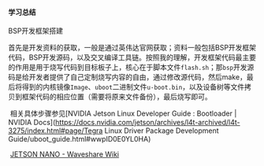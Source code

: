 #### 学习总结

BSP开发框架搭建

​	首先是开发资料的获取，一般是通过英伟达官网获取；资料一般包括BSP开发框架代码，BSP开发源码，以及交叉编译工具链。按照我的理解，开发框架代码最主要的作用是用于烧写代码到目标板子上，核心在于脚本文件`flash.sh`；那`bsp`开发源码是给开发者提供了自己定制烧写内容的自由，通过修改源代码，然后make，最后将得到的内核镜像`Image`、`uboot`二进制文件`u-boot.bin`，以及设备树等文件拷贝到框架代码的相应位置（需要将原来文件备份），最后烧写即可。

​	相关具体步骤参见[NVIDIA Jetson Linux Developer Guide : Bootloader | NVIDIA Docs](https://docs.nvidia.com/jetson/archives/l4t-archived/l4t-3275/index.html#page/Tegra Linux Driver Package Development Guide/uboot_guide.html#wwpID0E0YL0HA)

​	[JETSON NANO - Waveshare Wiki](https://www.waveshare.net/wiki/JETSON-NANO-DEV-KIT#EMMC.E5.AE.89.E8.A3.85.E9.95.9C.E5.83.8F_2)






